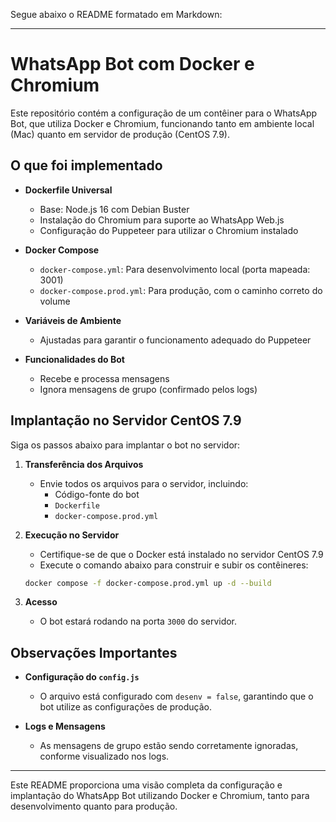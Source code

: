 Segue abaixo o README formatado em Markdown:

---

# WhatsApp Bot com Docker e Chromium

Este repositório contém a configuração de um contêiner para o WhatsApp Bot, que utiliza Docker e Chromium, funcionando tanto em ambiente local (Mac) quanto em servidor de produção (CentOS 7.9).

## O que foi implementado

- **Dockerfile Universal**  
  - Base: Node.js 16 com Debian Buster  
  - Instalação do Chromium para suporte ao WhatsApp Web.js  
  - Configuração do Puppeteer para utilizar o Chromium instalado

- **Docker Compose**  
  - `docker-compose.yml`: Para desenvolvimento local (porta mapeada: 3001)  
  - `docker-compose.prod.yml`: Para produção, com o caminho correto do volume

- **Variáveis de Ambiente**  
  - Ajustadas para garantir o funcionamento adequado do Puppeteer

- **Funcionalidades do Bot**  
  - Recebe e processa mensagens  
  - Ignora mensagens de grupo (confirmado pelos logs)

## Implantação no Servidor CentOS 7.9

Siga os passos abaixo para implantar o bot no servidor:

1. **Transferência dos Arquivos**  
   - Envie todos os arquivos para o servidor, incluindo:
     - Código-fonte do bot
     - `Dockerfile`
     - `docker-compose.prod.yml`

2. **Execução no Servidor**  
   - Certifique-se de que o Docker está instalado no servidor CentOS 7.9  
   - Execute o comando abaixo para construir e subir os contêineres:

   ```bash
   docker compose -f docker-compose.prod.yml up -d --build
   ```

3. **Acesso**  
   - O bot estará rodando na porta `3000` do servidor.

## Observações Importantes

- **Configuração do `config.js`**  
  - O arquivo está configurado com `desenv = false`, garantindo que o bot utilize as configurações de produção.

- **Logs e Mensagens**  
  - As mensagens de grupo estão sendo corretamente ignoradas, conforme visualizado nos logs.

---

Este README proporciona uma visão completa da configuração e implantação do WhatsApp Bot utilizando Docker e Chromium, tanto para desenvolvimento quanto para produção.